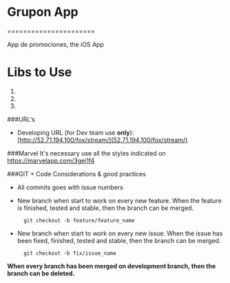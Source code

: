 # Grupon App
======================

App de promociones, the iOS App 


Libs to Use
=======================

1. 
2.
3. 

###URL's


* Developing URL (for Dev team use **only**): [http://52.71.194.100/fox/stream/](52.71.194.100/fox/stream/)


###Marvel
It's necessary use all the styles indicated on https://marvelapp.com/3gej1f4


###GIT + Code Considerations & good practices

* All commits goes with issue numbers
* New branch when start to work on every new feature. When the feature is finished, tested and stable, then the branch can be merged. 

		git checkout -b feature/feature_name

* New branch when start to work on every new issue. When the issue has been fixed, finished, tested and stable, then the branch can be merged. 


		git checkout -b fix/issue_name

**When every branch has been merged on development branch, then the branch can be deleted.**		


